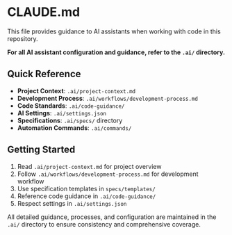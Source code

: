 # CLAUDE.md

This file provides guidance to AI assistants when working with code in this repository.

**For all AI assistant configuration and guidance, refer to the `.ai/` directory.**

## Quick Reference

- **Project Context**: `.ai/project-context.md`
- **Development Process**: `.ai/workflows/development-process.md`
- **Code Standards**: `.ai/code-guidance/`
- **AI Settings**: `.ai/settings.json`
- **Specifications**: `.ai/specs/` directory
- **Automation Commands**: `.ai/commands/`

## Getting Started

1. Read `.ai/project-context.md` for project overview
2. Follow `.ai/workflows/development-process.md` for development workflow
3. Use specification templates in `specs/templates/`
4. Reference code guidance in `.ai/code-guidance/`
5. Respect settings in `.ai/settings.json`

All detailed guidance, processes, and configuration are maintained in the `.ai/` directory to ensure consistency and comprehensive coverage.